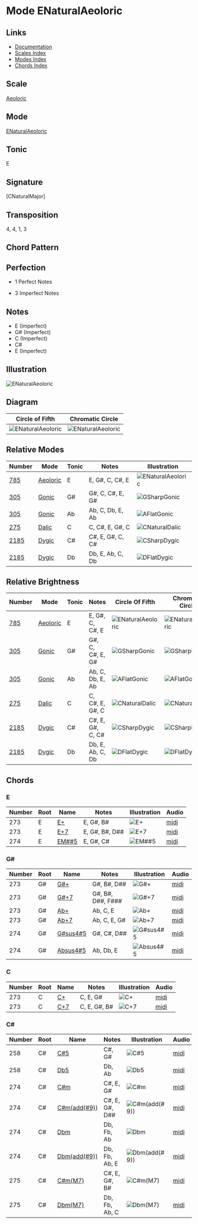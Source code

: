 # Mode ENaturalAeoloric

## Links

- [Documentation](README.md)
- [Scales Index](Scales.md)
- [Modes Index](Modes.md)
- [Chords Index](Chords.md)

## Scale

[Aeoloric](ScaleAeoloric.md)

## Mode

[ENaturalAeoloric](ModeENaturalAeoloric.md)

## Tonic

E

## Signature

[CNaturalMajor]

## Transposition

4, 4, 1, 3

## Chord Pattern



## Perfection

 - 1 Perfect Notes

 - 3 Imperfect Notes

## Notes

- E (Imperfect)
- G# (Imperfect)
- C (Imperfect)
- C#
- E (Imperfect)

## Illustration

![ENaturalAeoloric](ModeENaturalAeoloric.png)

## Diagram

| Circle of Fifth | Chromatic Circle |
|-----------------|------------------|
| ![ENaturalAeoloric](CircleOfFifthModeENaturalAeoloric.png) | ![ENaturalAeoloric](ChromaticCircleModeENaturalAeoloric.png) |
## Relative Modes

| Number | Mode | Tonic | Notes | Illustration |
|--------|------|-------|-------|--------------|
| [785](https://ianring.com/musictheory/scales/785) | [Aeoloric](ModeAeoloric.md) | E | E, G#, C, C#, E | ![ENaturalAeoloric](ModeENaturalAeoloric.png) |
| [305](https://ianring.com/musictheory/scales/305) | [Gonic](ModeGonic.md) | G# | G#, C, C#, E, G# | ![GSharpGonic](ModeGSharpGonic.png) |
| [305](https://ianring.com/musictheory/scales/305) | [Gonic](ModeGonic.md) | Ab | Ab, C, Db, E, Ab | ![AFlatGonic](ModeAFlatGonic.png) |
| [275](https://ianring.com/musictheory/scales/275) | [Dalic](ModeDalic.md) | C | C, C#, E, G#, C | ![CNaturalDalic](ModeCNaturalDalic.png) |
| [2185](https://ianring.com/musictheory/scales/2185) | [Dygic](ModeDygic.md) | C# | C#, E, G#, C, C# | ![CSharpDygic](ModeCSharpDygic.png) |
| [2185](https://ianring.com/musictheory/scales/2185) | [Dygic](ModeDygic.md) | Db | Db, E, Ab, C, Db | ![DFlatDygic](ModeDFlatDygic.png) |
## Relative Brightness

| Number | Mode | Tonic | Notes | Circle Of Fifth | Chromatic Circle |
|--------|------|-------|-------|-----------------|------------------|
| [785](https://ianring.com/musictheory/scales/785) | [Aeoloric](ModeAeoloric.md) | E | E, G#, C, C#, E | ![ENaturalAeoloric](CircleOfFifthModeENaturalAeoloric.png) | ![ENaturalAeoloric](ChromaticCircleModeENaturalAeoloric.png) |
| [305](https://ianring.com/musictheory/scales/305) | [Gonic](ModeGonic.md) | G# | G#, C, C#, E, G# | ![GSharpGonic](CircleOfFifthModeGSharpGonic.png) | ![GSharpGonic](ChromaticCircleModeGSharpGonic.png) |
| [305](https://ianring.com/musictheory/scales/305) | [Gonic](ModeGonic.md) | Ab | Ab, C, Db, E, Ab | ![AFlatGonic](CircleOfFifthModeAFlatGonic.png) | ![AFlatGonic](ChromaticCircleModeAFlatGonic.png) |
| [275](https://ianring.com/musictheory/scales/275) | [Dalic](ModeDalic.md) | C | C, C#, E, G#, C | ![CNaturalDalic](CircleOfFifthModeCNaturalDalic.png) | ![CNaturalDalic](ChromaticCircleModeCNaturalDalic.png) |
| [2185](https://ianring.com/musictheory/scales/2185) | [Dygic](ModeDygic.md) | C# | C#, E, G#, C, C# | ![CSharpDygic](CircleOfFifthModeCSharpDygic.png) | ![CSharpDygic](ChromaticCircleModeCSharpDygic.png) |
| [2185](https://ianring.com/musictheory/scales/2185) | [Dygic](ModeDygic.md) | Db | Db, E, Ab, C, Db | ![DFlatDygic](CircleOfFifthModeDFlatDygic.png) | ![DFlatDygic](ChromaticCircleModeDFlatDygic.png) |

## Chords

### E

| Number | Root | Name | Notes | Illustration | Audio |
|--------|------|------|-------|--------------|-------|
| 273 | E | [E+](ChordENaturalAugmented.md) | E, G#, B# | ![E+](ChordENaturalAugmentedRootPosition.png) | [midi](ChordENaturalAugmentedRootPosition.mid) |
| 273 | E | [E+7](ChordENaturalAugmentedAugmentedSeventh.md) | E, G#, B#, D## | ![E+7](ChordENaturalAugmentedAugmentedSeventhRootPosition.png) | [midi](ChordENaturalAugmentedAugmentedSeventhRootPosition.mid) |
| 274 | E | [EM##5](ChordENaturalMajorDoubleSharpFifth.md) | E, G#, C# | ![EM##5](ChordENaturalMajorDoubleSharpFifthRootPosition.png) | [midi](ChordENaturalMajorDoubleSharpFifthRootPosition.mid) |

### G#

| Number | Root | Name | Notes | Illustration | Audio |
|--------|------|------|-------|--------------|-------|
| 273 | G# | [G#+](ChordGSharpAugmented.md) | G#, B#, D## | ![G#+](ChordGSharpAugmentedRootPosition.png) | [midi](ChordGSharpAugmentedRootPosition.mid) |
| 273 | G# | [G#+7](ChordGSharpAugmentedAugmentedSeventh.md) | G#, B#, D##, F### | ![G#+7](ChordGSharpAugmentedAugmentedSeventhRootPosition.png) | [midi](ChordGSharpAugmentedAugmentedSeventhRootPosition.mid) |
| 273 | G# | [Ab+](ChordAFlatAugmented.md) | Ab, C, E | ![Ab+](ChordAFlatAugmentedRootPosition.png) | [midi](ChordAFlatAugmentedRootPosition.mid) |
| 273 | G# | [Ab+7](ChordAFlatAugmentedAugmentedSeventh.md) | Ab, C, E, G# | ![Ab+7](ChordAFlatAugmentedAugmentedSeventhRootPosition.png) | [midi](ChordAFlatAugmentedAugmentedSeventhRootPosition.mid) |
| 274 | G# | [G#sus4#5](ChordGSharpSuspendedFourthSharpFifth.md) | G#, C#, D## | ![G#sus4#5](ChordGSharpSuspendedFourthSharpFifthRootPosition.png) | [midi](ChordGSharpSuspendedFourthSharpFifthRootPosition.mid) |
| 274 | G# | [Absus4#5](ChordAFlatSuspendedFourthSharpFifth.md) | Ab, Db, E | ![Absus4#5](ChordAFlatSuspendedFourthSharpFifthRootPosition.png) | [midi](ChordAFlatSuspendedFourthSharpFifthRootPosition.mid) |

### C

| Number | Root | Name | Notes | Illustration | Audio |
|--------|------|------|-------|--------------|-------|
| 273 | C | [C+](ChordCNaturalAugmented.md) | C, E, G# | ![C+](ChordCNaturalAugmentedRootPosition.png) | [midi](ChordCNaturalAugmentedRootPosition.mid) |
| 273 | C | [C+7](ChordCNaturalAugmentedAugmentedSeventh.md) | C, E, G#, B# | ![C+7](ChordCNaturalAugmentedAugmentedSeventhRootPosition.png) | [midi](ChordCNaturalAugmentedAugmentedSeventhRootPosition.mid) |

### C#

| Number | Root | Name | Notes | Illustration | Audio |
|--------|------|------|-------|--------------|-------|
| 258 | C# | [C#5](ChordCSharpPowerChord.md) | C#, G# | ![C#5](ChordCSharpPowerChordRootPosition.png) | [midi](ChordCSharpPowerChordRootPosition.mid) |
| 258 | C# | [Db5](ChordDFlatPowerChord.md) | Db, Ab | ![Db5](ChordDFlatPowerChordRootPosition.png) | [midi](ChordDFlatPowerChordRootPosition.mid) |
| 274 | C# | [C#m](ChordCSharpMinor.md) | C#, E, G# | ![C#m](ChordCSharpMinorRootPosition.png) | [midi](ChordCSharpMinorRootPosition.mid) |
| 274 | C# | [C#m(add(#9))](ChordCSharpMinorAddSharpNinth.md) | C#, E, G#, D## | ![C#m(add(#9))](ChordCSharpMinorAddSharpNinthRootPosition.png) | [midi](ChordCSharpMinorAddSharpNinthRootPosition.mid) |
| 274 | C# | [Dbm](ChordDFlatMinor.md) | Db, Fb, Ab | ![Dbm](ChordDFlatMinorRootPosition.png) | [midi](ChordDFlatMinorRootPosition.mid) |
| 274 | C# | [Dbm(add(#9))](ChordDFlatMinorAddSharpNinth.md) | Db, Fb, Ab, E | ![Dbm(add(#9))](ChordDFlatMinorAddSharpNinthRootPosition.png) | [midi](ChordDFlatMinorAddSharpNinthRootPosition.mid) |
| 275 | C# | [C#m(M7)](ChordCSharpMinorMajorSeventh.md) | C#, E, G#, B# | ![C#m(M7)](ChordCSharpMinorMajorSeventhRootPosition.png) | [midi](ChordCSharpMinorMajorSeventhRootPosition.mid) |
| 275 | C# | [Dbm(M7)](ChordDFlatMinorMajorSeventh.md) | Db, Fb, Ab, C | ![Dbm(M7)](ChordDFlatMinorMajorSeventhRootPosition.png) | [midi](ChordDFlatMinorMajorSeventhRootPosition.mid) |

